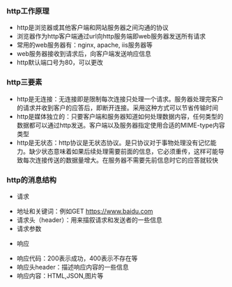 ### http工作原理
- http是浏览器或其他客户端和网站服务器之间沟通的协议
- 浏览器作为http客户端通过url向http服务端即web服务器发送所有请求
- 常用的web服务器有：nginx, apache, iis服务器等
- web服务器接收到请求后，向客户端发送响应信息
- http默认端口号为80，可以更改

### http三要素
- http是无连接：无连接即是限制每次连接只处理一个请求。服务器处理完客户的请求并收到客户的应答后，即断开连接。采用这种方式可以节省传输时间
- http是媒体独立的：只要客户端和服务器知道如何处理数据内容，任何类型的数据都可以通过http发送。客户端以及服务器指定使用合适的MIME-type内容类型
- http是无状态：http协议是无状态协议。是只协议对于事物处理没有记忆能力。缺少状态意味着如果后续处理需要前面的信息，它必须重传，这样可能导致每次连接传送的数据量增大。在服务器不需要先前信息时它的应答就较快

### http的消息结构
- 请求
* 地址和关键词：例如GET https://www.baidu.com
* 请求头（header）：用来描叙请求和发送者的一些信息
* 请求参数
- 响应
* 响应代码：200表示成功，400表示不存在等
* 响应头header：描述响应内容的一些信息
* 响应内容：HTML,JSON,图片等